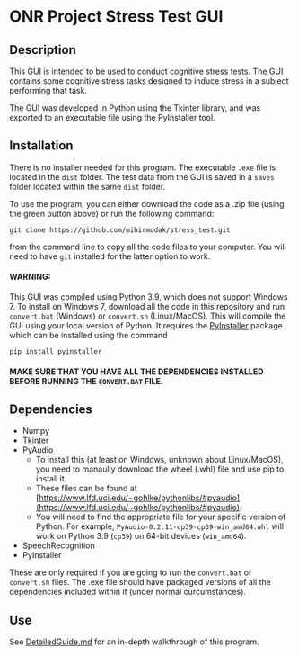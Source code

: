 # ONR Project Stress Test GUI 

## Description

This GUI is intended to be used to conduct cognitive stress tests. The GUI contains some cognitive stress tasks designed
 to induce stress in a subject performing that task.

The GUI was developed in Python using the Tkinter library, and was exported to an executable file using the PyInstaller 
tool.

## Installation

There is no installer needed for this program. The executable `.exe` file is located in the `dist` folder. The test data from the GUI is saved in a `saves` folder located within the same `dist` folder. 

To use the program, you can either download the code as a .zip file (using the green button above) or run the following command:
```
git clone https://github.com/mihirmodak/stress_test.git
```
from the command line to copy all the code files to your computer. You will need to have `git` installed for the latter option to work.

#### WARNING:
This GUI was compiled using Python 3.9, which does not support Windows 7. To install on Windows 7, download all the code in this repository and run `convert.bat` (Windows) or `convert.sh` (Linux/MacOS). This will compile the GUI using your local version of Python. It requires the [PyInstaller](https://pypi.org/project/pyinstaller/) package which can be installed using the command

```
pip install pyinstaller 
```
#### MAKE SURE THAT YOU HAVE ALL THE DEPENDENCIES INSTALLED BEFORE RUNNING THE `CONVERT.BAT` FILE. 

## Dependencies

- Numpy
- Tkinter
- PyAudio
    - To install this (at least on Windows, unknown about Linux/MacOS), you need to manaully download the wheel (.whl) file and use pip to install it. 
    - These files can be found at [https://www.lfd.uci.edu/~gohlke/pythonlibs/#pyaudio](https://www.lfd.uci.edu/~gohlke/pythonlibs/#pyaudio). 
    - You will need to find the appropriate file for your specific version of Python. 
    For example, `PyAudio‑0.2.11‑cp39‑cp39‑win_amd64.whl` will work on Python 3.9 (`cp39`) on 64-bit devices (`win_amd64`).
- SpeechRecognition
- PyInstaller

These are only required if you are going to run the `convert.bat` or `convert.sh` files. The .exe file should have packaged versions of all the dependencies included within it (under normal curcumstances).

## Use

See [DetailedGuide.md](DetailedGuide.md) for an in-depth walkthrough of this program.
